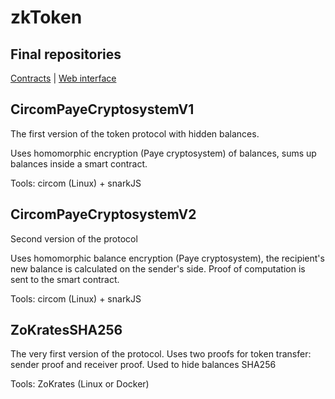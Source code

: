 # zkToken

## Final repositories

[Contracts](https://github.com/druzhtech/zkToken-contracts) |
[Web interface](https://github.com/druzhtech/zkToken-front)

## CircomPayeCryptosystemV1

The first version of the token protocol with hidden balances. 

Uses homomorphic encryption (Paye cryptosystem) of balances, sums up balances inside a smart contract.

Tools: circom (Linux) + snarkJS

## CircomPayeCryptosystemV2

Second version of the protocol

Uses homomorphic balance encryption (Paye cryptosystem), the recipient's new balance is calculated on the sender's side. Proof of computation is sent to the smart contract.

Tools: circom (Linux) + snarkJS

## ZoKratesSHA256

The very first version of the protocol. Uses two proofs for token transfer: sender proof and receiver proof. Used to hide balances SHA256

Tools: ZoKrates (Linux or Docker)
